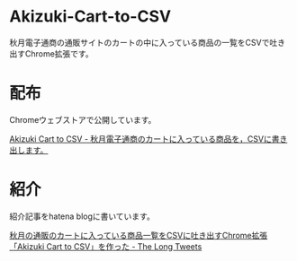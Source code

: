 # Akizuki-Cart-to-CSV
秋月電子通商の通販サイトのカートの中に入っている商品の一覧をCSVで吐き出すChrome拡張です。

# 配布
Chromeウェブストアで公開しています。

[Akizuki Cart to CSV - 
秋月電子通商のカートに入っている商品を，CSVに書き出します。](https://chrome.google.com/webstore/detail/akizuki-cart-to-csv/jdhacadfcgeodogfdmebacobfekgpfdh)

# 紹介
紹介記事をhatena blogに書いています。

[秋月の通販のカートに入っている商品一覧をCSVに吐き出すChrome拡張「Akizuki Cart to CSV」を作った - The Long Tweets](http://tlt.gurigoro.net/entry/2018/01/13/200510)
